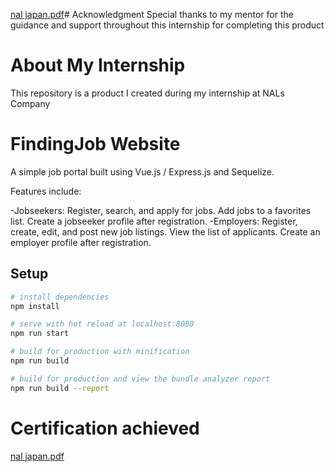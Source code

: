 [nal japan.pdf](https://github.com/user-attachments/files/18283458/nal.japan.pdf)# Acknowledgment
Special thanks to my mentor for the guidance and support throughout this internship for completing this product

# About My Internship
This repository is a product I created during my internship at NALs Company

# FindingJob Website

A simple job portal built using Vue.js / Express.js and Sequelize.

Features include:

-Jobseekers:
  Register, search, and apply for jobs.
  Add jobs to a favorites list.
  Create a jobseeker profile after registration.
-Employers:
  Register, create, edit, and post new job listings.
  View the list of applicants.
  Create an employer profile after registration.
  
## Setup

```bash
# install dependencies
npm install

# serve with hot reload at localhost:8080
npm run start

# build for production with minification
npm run build

# build for production and view the bundle analyzer report
npm run build --report
```
# Certification achieved
[nal japan.pdf](https://github.com/user-attachments/files/18283479/nal.japan.pdf)

